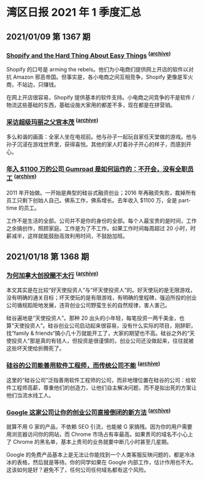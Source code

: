 # 湾区日报 2021 年 1 季度汇总

## 2021/01/09 第 1367 期

### [Shopify and the Hard Thing About Easy Things](https://www.notboring.co/p/shopify-and-the-hard-thing-about-a05) <sup>([archive](https://archive.md/20210403024841/https://www.notboring.co/p/shopify-and-the-hard-thing-about-a05))</sup>

Shopify 的口号是 arming the rebels。他们为小电商们提供网上开店的软件以对抗 Amazon 邪恶帝国。但事实是，各小电商之间互相竞争，Shopify 更像是军火商，不站边，只赚钱。

在网上开店很容易，Shopify 提供基本的软件支持。小电商之间竞争的不是软件 / 物流这些基础的东西，基础设施大家用的都差不多，现在都是在拼营销。

### [采访超级玛丽之父宫本茂](https://www.newyorker.com/culture/the-new-yorker-interview/shigeru-miyamoto-wants-to-create-a-kinder-world) <sup>([archive](https://archive.md/20210909100733/https://www.newyorker.com/culture/the-new-yorker-interview/shigeru-miyamoto-wants-to-create-a-kinder-world))</sup>

多么和谐的画面：全家人坐在电视前。他与孙子一起玩自家任天堂做的游戏。他与孙子沉浸在游戏世界里，获得喜悦。其他的家人盯着孙子开心的样子，而感到开心。

### [年入 $1100 万的公司 Gumroad 是如何运作的：不开会，没有全职员工](https://sahillavingia.com/work) <sup>([archive](https://archive.md/20210107211600/https://sahillavingia.com/work))</sup>

2011 年开始做。一开始是典型的硅谷式融资创业；2016 年再融资失败，裁掉所有员工只剩下创始人自己。佛系工作，佛系增长。去年收入 $1100 万，全是 part-time 的员工。

工作不是生活的全部。公司并不是你的身份的全部。每个人最宝贵的是时间，工作之余搞创作，照顾家庭。工作是为了不工作。如果工作时间每周超过 20 小时，时薪减半，这样就能鼓励高效利用时间，不鼓励加班。

## 2021/01/18 第 1368 期

### [为何加拿大创投圈不太行](https://alexdanco.com/2021/01/11/why-the-canadian-tech-scene-doesnt-work/) <sup>([archive](https://archive.md/20210303212906/https://alexdanco.com/2021/01/11/why-the-canadian-tech-scene-doesnt-work/))</sup>

本文其实是在比较“好天使投资人”与“坏天使投资人”的。好天使玩的是无限游戏，没有明确的通关目标；坏天使玩的是有限游戏，有明确的里程碑，强迫所投的创业公司循规蹈矩地发展，违背创业公司野蛮生长的自然规律，害人害己。

硅谷遍地是“天使投资人”。那种 20 出头的小年轻，每笔投资一两千美金，也算“天使投资人”。硅谷创业公司启动起来很容易，没有什么实际的项目，刚辞职，找“family & friends“搞小几十万就能开工了，大家的期望也不高。硅谷之外的“天使投资人”那是真的有钱人，但投资是很谨慎的，创业公司还没做起来，往往就被这些坏天使给折腾死了。

### [硅谷的公司能善用软件工程师，而传统公司不能](https://blog.pragmaticengineer.com/what-silicon-valley-gets-right-on-software-engineers/) <sup>([archive](https://archive.md/20210918123141/https://blog.pragmaticengineer.com/what-silicon-valley-gets-right-on-software-engineers/))</sup>

这里的“硅谷公司”泛指善用软件工程师的公司，而非地理位置在硅谷的公司：给软件工程师高薪，尊重他们的创造力，让他们自主解决问题，而不是拟出死的方案让他们当流水线工人。

### [Google 这家公司让你的创业公司直接倒闭的新方法](https://gomox.medium.com/google-safe-browsing-can-kill-your-startup-7d73c474b98d) <sup>([archive](https://archive.md/20220118004814/https://gomox.medium.com/google-safe-browsing-can-kill-your-startup-7d73c474b98d))</sup>

就算不用 G 家的产品，不依赖 SEO 引流，也能被 G 家搞残。因为你的用户需要用浏览器访问你的网站，而 Chrome 市场占有率最高。如果贵司的域名不小心上了 Chrome 的黑名单，基本上贵司的业务就要中断几小时甚至几星期。

Google 的免费产品基本上是无法让你能找到一个人类客服反映问题的，都是冷冰冰的表格，然后就是等待。你的同学如果在 Google 内部工作，估计作用也不大。这该如何是好？避免不了，任何公司任何域名都有这个风险。
